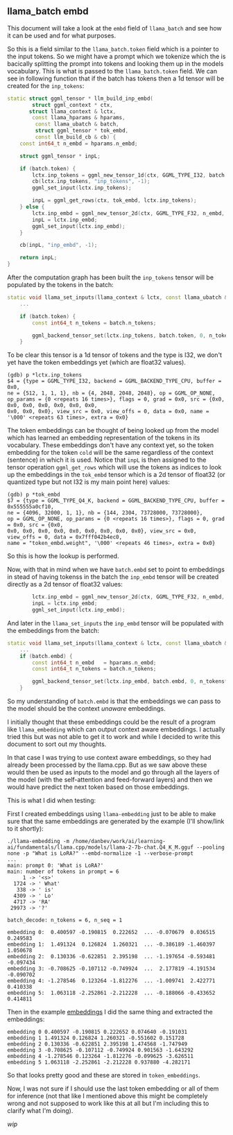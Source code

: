## llama_batch embd
This document will take a look at the `embd` field of `llama_batch` and see how
it can be used and for what purposes.

So this is a field similar to the `llama_batch.token` field which is a pointer
to the input tokens. So we might have a prompt which we tokenize which the
is bacically splitting the prompt into tokens and looking them up in the models
vocabulary. This is what is passed to the `llama_batch.token` field. We can see
in following function that if the batch has tokens then a 1d tensor will be
created for the `inp_tokens`:
```c++
static struct ggml_tensor * llm_build_inp_embd(
        struct ggml_context * ctx,
       struct llama_context & lctx,
        const llama_hparams & hparams,
         const llama_ubatch & batch,
         struct ggml_tensor * tok_embd,
         const llm_build_cb & cb) {
    const int64_t n_embd = hparams.n_embd;

    struct ggml_tensor * inpL;

    if (batch.token) {
        lctx.inp_tokens = ggml_new_tensor_1d(ctx, GGML_TYPE_I32, batch.n_tokens);
        cb(lctx.inp_tokens, "inp_tokens", -1);
        ggml_set_input(lctx.inp_tokens);

        inpL = ggml_get_rows(ctx, tok_embd, lctx.inp_tokens);
    } else {
        lctx.inp_embd = ggml_new_tensor_2d(ctx, GGML_TYPE_F32, n_embd, batch.n_tokens);
        inpL = lctx.inp_embd;
        ggml_set_input(lctx.inp_embd);
    }

    cb(inpL, "inp_embd", -1);

    return inpL;
}
```
After the computation graph has been built the `inp_tokens` tensor will be
populated by the tokens in the batch:
```c++
static void llama_set_inputs(llama_context & lctx, const llama_ubatch & batch) {
    ...

    if (batch.token) {
        const int64_t n_tokens = batch.n_tokens;

        ggml_backend_tensor_set(lctx.inp_tokens, batch.token, 0, n_tokens*ggml_element_size(lctx.inp_tokens));
    }
```
To be clear this tensor is a 1d tensor of tokens and the type is I32, we don't
yet have the token embeddings yet (which are float32 values).
```console
(gdb) p *lctx.inp_tokens
$4 = {type = GGML_TYPE_I32, backend = GGML_BACKEND_TYPE_CPU, buffer = 0x0,
ne = {512, 1, 1, 1}, nb = {4, 2048, 2048, 2048}, op = GGML_OP_NONE,
op_params = {0 <repeats 16 times>}, flags = 0, grad = 0x0, src = {0x0, 0x0, 0x0, 0x0, 0x0, 0x0, 0x0,
0x0, 0x0, 0x0}, view_src = 0x0, view_offs = 0, data = 0x0, name = '\000' <repeats 63 times>, extra = 0x0}
```
The token embeddings can be thought of being looked up from the model which has
learned an embedding representation of the tokens in its vocabulary. These
embeddings don't have any context yet, so the token embedding for the token
`cold` will be the same regardless of the context (sentence) in which it is used.
Notice that `inpL` is then assigned to the tensor operation `ggml_get_rows`
which will use the tokens as indices to look up the embeddings in the `tok_embd`
tensor which is a 2d tensor of float32 (or quantized type but not I32 is my main
point here) values:
```console
(gdb) p *tok_embd
$7 = {type = GGML_TYPE_Q4_K, backend = GGML_BACKEND_TYPE_CPU, buffer = 0x555555a0cf10,
ne = {4096, 32000, 1, 1}, nb = {144, 2304, 73728000, 73728000},
op = GGML_OP_NONE, op_params = {0 <repeats 16 times>}, flags = 0, grad = 0x0, src = {0x0,
0x0, 0x0, 0x0, 0x0, 0x0, 0x0, 0x0, 0x0, 0x0}, view_src = 0x0, view_offs = 0, data = 0x7fff042b4ec0,
name = "token_embd.weight", '\000' <repeats 46 times>, extra = 0x0}
```
So this is how the lookup is performed.

Now, with that in mind when we have `batch.embd` set to point to embeddings in
stead of having tokenss in the batch the `inp_embd` tensor will be created
directly as a 2d tensor of float32 values:
```c++
        lctx.inp_embd = ggml_new_tensor_2d(ctx, GGML_TYPE_F32, n_embd, batch.n_tokens);
        inpL = lctx.inp_embd;
        ggml_set_input(lctx.inp_embd);
```
And later in the `llama_set_inputs` the `inp_embd` tensor will be populated
with the embeddings from the batch:
```c++
static void llama_set_inputs(llama_context & lctx, const llama_ubatch & batch) {
    ...
    if (batch.embd) {
        const int64_t n_embd   = hparams.n_embd;
        const int64_t n_tokens = batch.n_tokens;

        ggml_backend_tensor_set(lctx.inp_embd, batch.embd, 0, n_tokens*n_embd*ggml_element_size(lctx.inp_embd));
    }
```
So my understanding of `batch.embd` is that the embeddings we can pass to the
model should be the context _unaware_ embeddings.

I initially thought that these embeddings could be the result of a program like
`llama_embedding` which can output context aware embeddings. I actually tried
this but was not able to get it to work and while I decided to write this
document to sort out my thoughts.

In that case I was trying to use context aware embeddings, so they had already
been processed by the llama.cpp. But as we saw above these would then be used
as inputs to the model and go through all the layers of the model (with the
self-attention and feed-forward layers) and then we would have predict the
next token based on those embeddings. 

This is what I did when testing:

First I created embeddings using `llama-embedding` just to be able to make sure
that the same embeddings are generated by the example (I'll show/link to it
shortly):
```console
./llama-embedding -m /home/danbev/work/ai/learning-ai/fundamentals/llama.cpp/models/llama-2-7b-chat.Q4_K_M.gguf --pooling none -p "What is LoRA?" --embd-normalize -1 --verbose-prompt
...
main: prompt 0: 'What is LoRA?'
main: number of tokens in prompt = 6
     1 -> '<s>'
  1724 -> ' What'
   338 -> ' is'
  4309 -> ' Lo'
  4717 -> 'RA'
 29973 -> '?'

batch_decode: n_tokens = 6, n_seq = 1

embedding 0:  0.400597 -0.190815  0.222652  ... -0.070679  0.036515  0.249583
embedding 1:  1.491324  0.126824  1.260321  ... -0.386189 -1.460397  1.050678
embedding 2:  0.130336 -0.622851  2.395198  ... -1.197654 -0.593481 -0.097434
embedding 3: -0.708625 -0.107112 -0.749924  ...  2.177819 -4.191534 -0.090702
embedding 4: -1.278546  0.123264 -1.812276  ... -1.009741  2.422771  0.410338
embedding 5:  1.063118 -2.252861 -2.212228  ... -0.188066 -0.433652  0.414811
```

Then in the example [embeddings](../fundamentals/llama.cpp/src/embeddings.cpp)
I did the same thing and extracted the embeddings:
```
embedding 0 0.400597 -0.190815 0.222652 0.074640 -0.191031
embedding 1 1.491324 0.126824 1.260321 -0.551602 0.151728
embedding 2 0.130336 -0.622851 2.395198 1.474568 -1.747949
embedding 3 -0.708625 -0.107112 -0.749924 0.901563 -1.643292
embedding 4 -1.278546 0.123264 -1.812276 -0.099625 -3.626511
embedding 5 1.063118 -2.252861 -2.212228 0.937880 -4.282171
```
So that looks pretty good and these are stored in `token_embeddings`.

Now, I was not sure if I should use the last token embedding or all of them for
inference (not that like I mentioned above this might be completely wrong and
not supposed to work like this at all but I'm including this to clarify what I'm
doing).

_wip_
